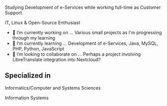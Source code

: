 Studying Development of e-Services while working full-time as Customer Support.

IT, Linux & Open-Source Enthusiast

- 🔭 I’m currently working on ... Various small projects as I'm progressing through my learning
- 🌱 I’m currently learning ... Development of e-Services, Java, MySQL, PHP, Python, JavaScript
- 👯 I’m looking to collaborate on ... Perhaps a project involving LibreTranslate integration into Nextcloud?

## Specialized in

Informatics/Computer and Systems Sciences 

Information Systems

<!-- ### Footer

Last updated: November 2021 -->

<!--
**ZendaiOwl/ZendaiOwl** is a ✨ _special_ ✨ repository because its `README.md` (this file) appears on your GitHub profile.

Here are some ideas to get you started:

- 🔭 I’m currently working on ...
- 🌱 I’m currently learning ...
- 👯 I’m looking to collaborate on ...
- 🤔 I’m looking for help with ...
- 💬 Ask me about ...
- 📫 How to reach me: ...
- 😄 Pronouns: ...
- ⚡ Fun fact: ...
-->
